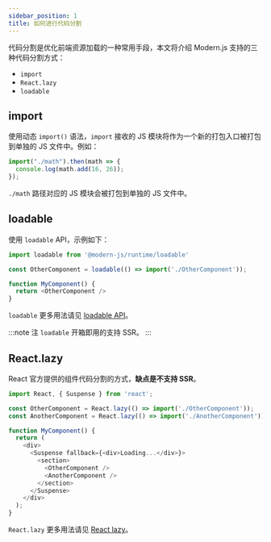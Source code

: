 ```yaml
---
sidebar_position: 1
title: 如何进行代码分割
---
```


代码分割是优化前端资源加载的一种常用手段，本文将介绍 Modern.js 支持的三种代码分割方式：

- `import`
- `React.lazy`
- `loadable`

## import

使用动态 `import()` 语法，`import` 接收的 JS 模块将作为一个新的打包入口被打包到单独的 JS 文件中。例如：

```ts
import("./math").then(math => {
  console.log(math.add(16, 26));
});
```

`./math` 路径对应的 JS 模块会被打包到单独的 JS 文件中。

## loadable

使用 `loadable` API，示例如下：

```ts
import loadable from '@modern-js/runtime/loadable'

const OtherComponent = loadable(() => import('./OtherComponent'));

function MyComponent() {
  return <OtherComponent />
}
```

`loadable` 更多用法请见 [loadable API](/docs/apis/runtime/utility/loadable/loadable)。

:::note 注
`loadable` 开箱即用的支持 SSR。
:::

## React.lazy

React 官方提供的组件代码分割的方式，**缺点是不支持 SSR**。

```ts
import React, { Suspense } from 'react';

const OtherComponent = React.lazy(() => import('./OtherComponent'));
const AnotherComponent = React.lazy(() => import('./AnotherComponent'));

function MyComponent() {
  return (
    <div>
      <Suspense fallback={<div>Loading...</div>}>
        <section>
          <OtherComponent />
          <AnotherComponent />
        </section>
      </Suspense>
    </div>
  );
}
```

`React.lazy` 更多用法请见 [React lazy](https://zh-hans.reactjs.org/docs/code-splitting.html#reactlazy)。
